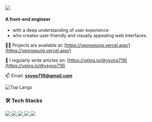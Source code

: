 <img src="https://capsule-render.vercel.app/api?type=waving&color=auto&height=150&section=header&text=Hi&#160;there!&#160;✋🏻&fontSize=40&animation=twinkling&amp;fontAlignY=34" />

#### A front-end engineer
- with a deep understanding of user experience
- who creates user-friendly and visually appealing web interfaces.

👨‍💻 Projects are available at: [https://yeonseung.vercel.app/](https://yeonseung.vercel.app/)

📝 I regularly write articles on: [https://velog.io/@ysyoo719](https://velog.io/@ysyoo719)

📫 Email: **ysyoo719@gmail.com**

<p>
  
![Top Langs](https://github-readme-stats.vercel.app/api/top-langs/?username=Yonn-Yoo&layout=compact&theme=tokyonight)
</p>

### 🛠 Tech Stacks

<a href="https://developer.mozilla.org/en-US/docs/Web/JavaScript" rel="nofollow">
  <img src="https://camo.githubusercontent.com/4b1ea3c8b290874348a3ef4406d7f3c92c900baa212246efa9688369b6088110/68747470733a2f2f696d672e736869656c64732e696f2f62616467652f4a6176615363726970742d4637444631453f7374796c653d666f722d7468652d6261646765266c6f676f3d4a617661536372697074266c6f676f436f6c6f723d333333333333" data-canonical-src="https://img.shields.io/badge/JavaScript-F7DF1E?style=for-the-badge&amp;logo=JavaScript&amp;logoColor=333333" style="max-width: 100%;">
</a>

<a href="https://www.typescriptlang.org/" rel="nofollow">
  <img src="https://camo.githubusercontent.com/dac1659280145af3bc57b2a252c983a3fd6dac984efd912c9b122b418de5a088/68747470733a2f2f696d672e736869656c64732e696f2f62616467652f547970655363726970742d3331373843363f7374796c653d666f722d7468652d6261646765266c6f676f3d54797065536372697074266c6f676f436f6c6f723d666666666666" data-canonical-src="https://img.shields.io/badge/TypeScript-3178C6?style=for-the-badge&amp;logo=TypeScript&amp;logoColor=ffffff" style="max-width: 100%;">
</a>


<a href="https://react.dev/" rel="nofollow">
  <img src="https://camo.githubusercontent.com/841fb63c9db67c38e1b95562407096648f3e12564d385354aa45f0b54a2544fc/68747470733a2f2f696d672e736869656c64732e696f2f62616467652f52656163742d3631444146423f7374796c653d666f722d7468652d6261646765266c6f676f3d5265616374266c6f676f436f6c6f723d333333333333" data-canonical-src="https://img.shields.io/badge/React-61DAFB?style=for-the-badge&amp;logo=React&amp;logoColor=333333" style="max-width: 100%;">
</a>

<a href="https://nextjs.org/" rel="nofollow">
  <img src="https://camo.githubusercontent.com/cfc538699d957bf6bdf4cf9909e8b94dc11f418f72ec5ad3edd1294a1ae0cbca/68747470733a2f2f696d672e736869656c64732e696f2f62616467652f4e6578742e6a732d3030303030303f7374796c653d666f722d7468652d6261646765266c6f676f3d4e6578742e6a73266c6f676f436f6c6f723d666666666666" data-canonical-src="https://img.shields.io/badge/Next.js-000000?style=for-the-badge&amp;logo=Next.js&amp;logoColor=ffffff" style="max-width: 100%;">
</a>

<a href="https://tailwindcss.com/" rel="nofollow">
  <img src="https://camo.githubusercontent.com/09dfe611f1d5e780ceb8c620844d5ff27fe70af1d9046a050587c3756c0f1d46/68747470733a2f2f696d672e736869656c64732e696f2f62616467652f5461696c77696e642532304353532d3036423644343f7374796c653d666f722d7468652d6261646765266c6f676f3d5461696c77696e64253230435353266c6f676f436f6c6f723d666666666666" data-canonical-src="https://img.shields.io/badge/Tailwind%20CSS-06B6D4?style=for-the-badge&amp;logo=Tailwind%20CSS&amp;logoColor=ffffff" style="max-width: 100%;">
</a>


